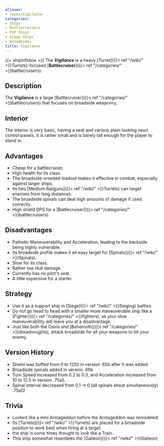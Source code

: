 ```yaml
---
aliases:
- /wiki/Vigilance
categories:
- Ships
- Battlecruisers
- PVP Ships
- Siege Ships
- Broadsides
title: Vigilance
---
```


{{< shipInfobox >}} The **_Vigilance_** is a heavy [Turret]({{< ref "/wiki/" >}}Turrets)-focused [**Battlecruiser**]({{< ref "/categories/" >}}battlecruisers). 

## Description

The **Vigilance** is a large [Battlecruiser]({{< ref "/categories/" >}}battlecruisers) that focuses on broadside weaponry.

## Interior

The interior is very basic, having a seat and various plain-looking neon control panels. It is rather small and is barely tall enough for the player to stand in.

## Advantages

- Cheap for a battlecruiser.
- High health for its class.
- The broadside-oriented loadout makes it effective in combat, especially against larger ships.
- Its two [Medium Railguns]({{< ref "/wiki/" >}}Turrets) can target enemies from long distances.
- The broadside spinals can deal high amounts of damage if used correctly.
- High shield DPS for a [Battlecruiser]({{< ref "/categories/" >}}battlecruisers).

## Disadvantages

- Pathetic Maneuverability and Acceleration, leading to the backside being highly vulnerable.
- Its broadside profile makes it an easy target for [Spinals]({{< ref "/wiki/" >}}Spinals).
- Slow for its class.
- Rather low Hull damage.
- Currently has no pilot's seat.
- A little expensive for a starter.

## Strategy

- Use it as a support ship in [Siege]({{< ref "/wiki/" >}}Sieging) battles.
- Do not go head to head with a smaller more maneuverable ship like a [Fighter]({{< ref "/categories/" >}}fighters), as your slow maneuverability will leave you at a disadvantage.
- Just like both the Osiris and [Behemoth]({{< ref "/categories/" >}}dreadnoughts), attack broadside for all your weapons to hit your enemy.

## Version History 

- Shield was buffed from 0 to 1250 in version .65b after it was added.
- Broadside spinals added in version .66b
- Turn Speed increased from 0.2 to 0.3, and Acceleration increased from 10 to 12.5 in version .75a5.
- Spinal interval decreased from 0.1 -> 0 (all spinals shoot simultaneously) .75a12

## Trivia

- Looked like a mini Armageddon before the Armageddon was remodeled.
- Its [Turrets]({{< ref "/wiki/" >}}Turrets) are placed for a broadside position to work best when firing at a target.
- the ship is some times thought to look like a Train.
- This ship somewhat resembles the [Galleon]({{< ref "/wiki/" >}}Galleon)